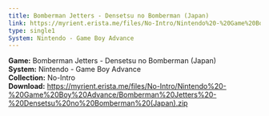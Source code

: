 ```yaml
---
title: Bomberman Jetters - Densetsu no Bomberman (Japan)
link: https://myrient.erista.me/files/No-Intro/Nintendo%20-%20Game%20Boy%20Advance/Bomberman%20Jetters%20-%20Densetsu%20no%20Bomberman%20(Japan).zip
type: single1
System: Nintendo - Game Boy Advance
---
```

<b>Game:</b> Bomberman Jetters - Densetsu no Bomberman (Japan)<br>
<b>System:</b> Nintendo - Game Boy Advance<br>
<b>Collection:</b> No-Intro<br>
<b>Download:</b> https://myrient.erista.me/files/No-Intro/Nintendo%20-%20Game%20Boy%20Advance/Bomberman%20Jetters%20-%20Densetsu%20no%20Bomberman%20(Japan).zip